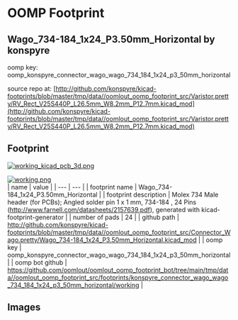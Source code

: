 # OOMP Footprint  
## Wago_734-184_1x24_P3.50mm_Horizontal  by konspyre  
  
oomp key: oomp_konspyre_connector_wago_wago_734_184_1x24_p3_50mm_horizontal  
  
source repo at: [http://github.com/konspyre/kicad-footprints/blob/master/tmp/data//oomlout_oomp_footprint_src/Varistor.pretty/RV_Rect_V25S440P_L26.5mm_W8.2mm_P12.7mm.kicad_mod](http://github.com/konspyre/kicad-footprints/blob/master/tmp/data//oomlout_oomp_footprint_src/Varistor.pretty/RV_Rect_V25S440P_L26.5mm_W8.2mm_P12.7mm.kicad_mod)  
## Footprint  
  
[![working_kicad_pcb_3d.png](working_kicad_pcb_3d_600.png)](working_kicad_pcb_3d.png)  
  
[![working.png](working_600.png)](working.png)  
| name | value | 
| --- | --- | 
| footprint name | Wago_734-184_1x24_P3.50mm_Horizontal | 
| footprint description | Molex 734 Male header (for PCBs); Angled solder pin 1 x 1 mm, 734-184 , 24 Pins (http://www.farnell.com/datasheets/2157639.pdf), generated with kicad-footprint-generator | 
| number of pads | 24 | 
| github path | http://github.com/konspyre/kicad-footprints/blob/master/tmp/data//oomlout_oomp_footprint_src/Connector_Wago.pretty/Wago_734-184_1x24_P3.50mm_Horizontal.kicad_mod | 
| oomp key | oomp_konspyre_connector_wago_wago_734_184_1x24_p3_50mm_horizontal | 
| oomp bot github | https://github.com/oomlout/oomlout_oomp_footprint_bot/tree/main/tmp/data//oomlout_oomp_footprint_src/footprints/konspyre_connector_wago_wago_734_184_1x24_p3_50mm_horizontal/working | 
## Images  
